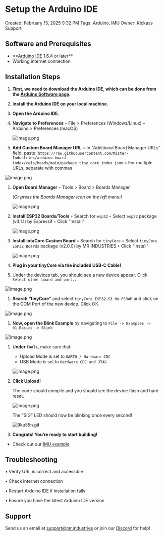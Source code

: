 # Setup the Arduino IDE

Created: February 15, 2025 9:32 PM
Tags: Arduino, IMU
Owner: Kickass Support

## Software and Prerequisites

- [**Arduino IDE](https://docs.arduino.cc/software/ide-v2) 1.6.4 or later**
- Working internet connection

## Installation Steps

1. **First, we need to download the Arduino IDE, which can be done from the [Arduino Software page](https://www.arduino.cc/en/software/).**
2. **Install the Arduino IDE on your local machine.**
3. **Open the Arduino IDE.**
4. **Navigate to Preferences**
    ◦ File > Preferences (Windows/Linux)
    ◦ Arduino > Preferences (macOS)
    
    ![image.png](arduino-ide/image.png)
    
5. **Add Custom Board Manager URL**
    ◦ In "Additional Board Manager URLs" field, paste: `https://raw.githubusercontent.com/Mister-Industries/arduino-board-index/refs/heads/main/package_tiny_core_index.json`
    ◦ For multiple URLs, separate with commas

![image.png](arduino-ide/image1.png)

1. **Open Board Manager**
    ◦ Tools > Board > Boards Manager
    
    *(Or press the Boards Manager Icon on the left menu:)* 
    
    ![image.png](arduino-ide/image2.png)
    
2. **Install ESP32 Boards/Tools**
    ◦ Search for `esp32`
    ◦ Select `esp32` package (v3.1.1) by Espressif
    ◦ Click "Install"
    
    ![image.png](arduino-ide/3d4a5940-fb7b-4fc9-a12c-6ffef0f89372.png)
    
3. **Install iotaCore Custom Board**
    ◦ Search for `tinyCore`
    ◦ Select `tinyCore ESP32 Boards` package (v2.0.0) by MR.INDUSTRIES
    ◦ Click "Install"
    
    ![image.png](arduino-ide/image3.png)
    
4. **Plug in your tinyCore via the included USB-C Cable!**
5. Under the devices tab, you should see a new device appear. Click `Select other board and port...`

![image.png](arduino-ide/image4.png)

1. **Search “tinyCore”** and select `tinyCore ESP32-S3 No PSRAM` and click on the COM Port of the new device. Click OK.

![image.png](arduino-ide/image5.png)

1. **Now, open the Blink Example** by navigating to `File -> Examples -> 01.Basics -> Blink`

![image.png](arduino-ide/image6.png)

1. **Under `Tools`**, make sure that:
    
    - Upload Mode is set to `UART0 / Hardware CDC`
    - USB Mode is set to `Hardware CDC and JTAG`
    
    ![image.png](arduino-ide/image7.png)
    
2. **Click Upload!**
    
    The code should compile and you should see the device flash and hard reset. 
    
    ![image.png](arduino-ide/image8.png)
    
    The “SIG” LED should now be blinking once every second!
    
    ![9ku55n.gif](arduino-ide/9ku55n.gif)
    
3. **Congrats! You’re ready to start building!**
- Check out our [IMU example](imu.md)

## Troubleshooting

• Verify URL is correct and accessible

• Check internet connection

• Restart Arduino IDE if installation fails

• Ensure you have the latest Arduino IDE version

## Support

Send us an email at [support@mr.industries](mailto:support@mr.industries) or join our [Discord](https://discord.gg/hvJZhwfQsF) for help!